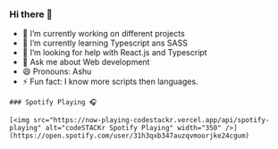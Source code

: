 ### Hi there 👋

- 🔭 I’m currently working on different projects
- 🌱 I’m currently learning Typescript ans SASS
- 🤔 I’m looking for help with React.js and Typescript
- 💬 Ask me about Web development
- 😄 Pronouns: Ashu
- ⚡ Fun fact: I know more scripts then languages.
```
### Spotify Playing 🎧

[<img src="https://now-playing-codestackr.vercel.app/api/spotify-playing" alt="codeSTACKr Spotify Playing" width="350" />](https://open.spotify.com/user/31h3qxb347auzqvmoorjke24cgum)
```
